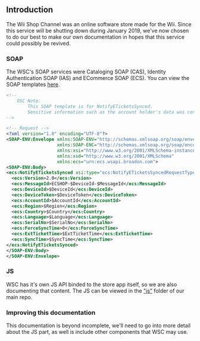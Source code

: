 ## Introduction

The Wii Shop Channel was an online software store made for the Wii. Since this service will be shutting down during January 2019, we've now chosen to do our best to make our own documentation in hopes that this service could possibly be revived.

### SOAP

The WSC's SOAP services were Cataloging SOAP (CAS), Identity Authentication SOAP (IAS) and ECommerce SOAP (ECS).
You can view the SOAP templates [here](https://github.com/OpenShopChannel/Open-Shop-SOAP/).

```xml
<!--
	OSC Note:
		This SOAP template is for NotifyETicketsSynced.
		Sensitive information such as the account holder's data was censored.
-->

<!-- Request -->
<?xml version="1.0" encoding="UTF-8"?>
<SOAP-ENV:Envelope xmlns:SOAP-ENV="http://schemas.xmlsoap.org/soap/envelope/"
                   xmlns:SOAP-ENC="http://schemas.xmlsoap.org/soap/encoding/"
                   xmlns:xsi="http://www.w3.org/2001/XMLSchema-instance"
                   xmlns:xsd="http://www.w3.org/2001/XMLSchema"
                   xmlns:ecs="urn:ecs.wsapi.broadon.com">
<SOAP-ENV:Body>
<ecs:NotifyETicketsSynced xsi:type="ecs:NotifyETicketsSyncedRequestType">
  <ecs:Version>2.0</ecs:Version>
  <ecs:MessageId>ECSHOP-$DeviceId-$MessageId</ecs:MessageId>
  <ecs:DeviceId>$DeviceId</ecs:DeviceId>
  <ecs:DeviceToken>$DeviceToken</ecs:DeviceToken>
  <ecs:AccountId>$AccountId</ecs:AccountId>
  <ecs:Region>$Region</ecs:Region>
  <ecs:Country>$Country</ecs:Country>
  <ecs:Language>$Language</ecs:Language>
  <ecs:SerialNo>$SerialNo</ecs:SerialNo>
  <ecs:ForceSyncTime>0</ecs:ForceSyncTime>
  <ecs:ExtTicketTime>$ExtTicketTime</ecs:ExtTicketTime>
  <ecs:SyncTime>$SyncTime</ecs:SyncTime>
</ecs:NotifyETicketsSynced>
</SOAP-ENV:Body>
</SOAP-ENV:Envelope>
```

### JS

WSC has it's own JS API binded to the store app itself, so we are also documenting that content. The JS can be viewed in the ["js"](https://github.com/OpenShopChannel/ShopChannel/tree/master/public_html/js/) folder of our main repo.

### Improving this documentation

This documentation is beyond incomplete, we'll need to go into more detail about the JS part, as well is include other components that WSC may use.
